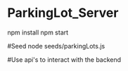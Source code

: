 # ParkingLot_Server

npm install
npm start

#Seed
node seeds/parkingLots.js

#Use api's to interact with the backend
